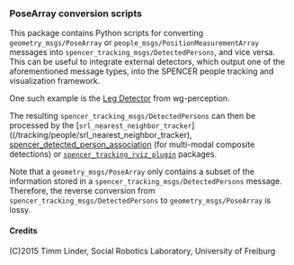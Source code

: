 ### PoseArray conversion scripts

This package contains Python scripts for converting `geometry_msgs/PoseArray` or `people_msgs/PositionMeasurementArray` messages into `spencer_tracking_msgs/DetectedPersons`, and vice versa.
This can be useful to integrate external detectors, which output one of the aforementioned message types, into the SPENCER people tracking and visualization framework.

One such example is the [Leg Detector](https://github.com/wg-perception/people/tree/indigo-devel/leg_detector) from wg-perception.

The resulting `spencer_tracking_msgs/DetectedPersons` can then be processed by the [`srl_nearest_neighbor_tracker`]((/tracking/people/srl_nearest_neighbor_tracker),
[spencer_detected_person_association](/detection/spencer_detected_person_association) (for multi-modal composite detections) or [`spencer_tracking_rviz_plugin`](/visualization/spencer_tracking_rviz_plugin) packages.

Note that a `geometry_msgs/PoseArray` only contains a subset of the information stored in a `spencer_tracking_msgs/DetectedPersons` message. Therefore,
the reverse conversion from `spencer_tracking_msgs/DetectedPersons` to `geometry_msgs/PoseArray` is lossy.



#### Credits

(C)2015 Timm Linder, Social Robotics Laboratory, University of Freiburg

